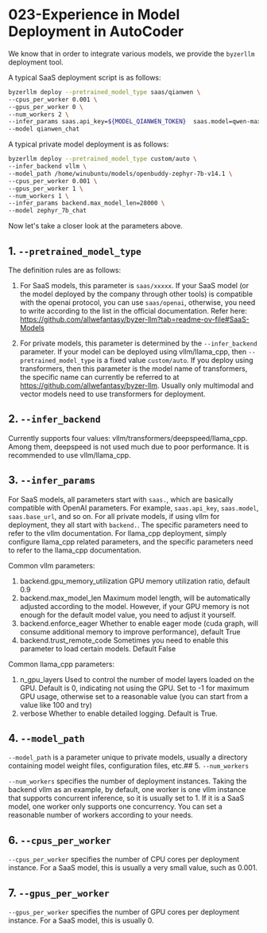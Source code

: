 # 023-Experience in Model Deployment in AutoCoder

We know that in order to integrate various models, we provide the `byzerllm` deployment tool.

A typical SaaS deployment script is as follows:

```bash
byzerllm deploy --pretrained_model_type saas/qianwen \
--cpus_per_worker 0.001 \
--gpus_per_worker 0 \
--num_workers 2 \
--infer_params saas.api_key=${MODEL_QIANWEN_TOKEN}  saas.model=qwen-max \
--model qianwen_chat
```

A typical private model deployment is as follows:

```bash
byzerllm deploy --pretrained_model_type custom/auto \
--infer_backend vllm \
--model_path /home/winubuntu/models/openbuddy-zephyr-7b-v14.1 \
--cpus_per_worker 0.001 \
--gpus_per_worker 1 \
--num_workers 1 \
--infer_params backend.max_model_len=28000 \
--model zephyr_7b_chat
```

Now let's take a closer look at the parameters above.

## 1. `--pretrained_model_type`

The definition rules are as follows:

1. For SaaS models, this parameter is `saas/xxxxx`. If your SaaS model (or the model deployed by the company through other tools) is compatible with the openai protocol, you can use `saas/openai`, otherwise, you need to write according to the list in the official documentation. Refer here: https://github.com/allwefantasy/byzer-llm?tab=readme-ov-file#SaaS-Models

2. For private models, this parameter is determined by the `--infer_backend` parameter. If your model can be deployed using vllm/llama_cpp, then `--pretrained_model_type` is a fixed value `custom/auto`. If you deploy using transformers, then this parameter is the model name of transformers, the specific name can currently be referred to at https://github.com/allwefantasy/byzer-llm. Usually only multimodal and vector models need to use transformers for deployment.

## 2. `--infer_backend`

Currently supports four values: vllm/transformers/deepspeed/llama_cpp. Among them, deepspeed is not used much due to poor performance. It is recommended to use vllm/llama_cpp.

## 3. `--infer_params`

For SaaS models, all parameters start with `saas.`, which are basically compatible with OpenAI parameters. For example, `saas.api_key`, `saas.model`, `saas.base_url`, and so on.
For all private models, if using vllm for deployment, they all start with `backend.`. The specific parameters need to refer to the vllm documentation. For llama_cpp deployment, simply configure llama_cpp related parameters, and the specific parameters need to refer to the llama_cpp documentation.

Common vllm parameters:

1. backend.gpu_memory_utilization GPU memory utilization ratio, default 0.9
2. backend.max_model_len Maximum model length, will be automatically adjusted according to the model. However, if your GPU memory is not enough for the default model value, you need to adjust it yourself.
3. backend.enforce_eager Whether to enable eager mode (cuda graph, will consume additional memory to improve performance), default True
4. backend.trust_remote_code Sometimes you need to enable this parameter to load certain models. Default False

Common llama_cpp parameters:

1. n_gpu_layers Used to control the number of model layers loaded on the GPU. Default is 0, indicating not using the GPU. Set to -1 for maximum GPU usage, otherwise set to a reasonable value (you can start from a value like 100 and try)
2. verbose Whether to enable detailed logging. Default is True.

## 4. `--model_path`

`--model_path` is a parameter unique to private models, usually a directory containing model weight files, configuration files, etc.## 5. `--num_workers`

`--num_workers` specifies the number of deployment instances. Taking the backend vllm as an example, by default, one worker is one vllm instance that supports concurrent inference, so it is usually set to 1. If it is a SaaS model, one worker only supports one concurrency. You can set a reasonable number of workers according to your needs.

## 6. `--cpus_per_worker`

`--cpus_per_worker` specifies the number of CPU cores per deployment instance. For a SaaS model, this is usually a very small value, such as 0.001.

## 7. `--gpus_per_worker`

`--gpus_per_worker` specifies the number of GPU cores per deployment instance. For a SaaS model, this is usually 0.